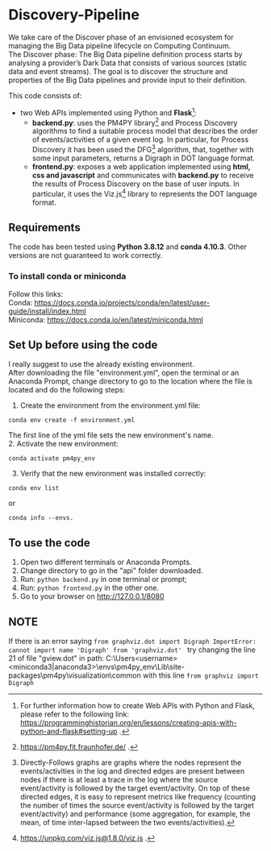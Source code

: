 # Discovery-Pipeline
We take care of the Discover phase of an envisioned ecosystem for managing the Big Data pipeline lifecycle on Computing Continuum. <br />
The Discover phase: The Big Data pipeline definition process starts by analysing a provider’s Dark Data that consists of various sources (static data and event streams). The goal is to discover the structure and properties of the Big Data pipelines and provide input to their definition.

This code consists of:
- two Web APIs implemented using Python and **Flask**[^1]:
  - **backend.py**: uses the PM4PY library[^2] and Process Discovery algorithms to find a suitable process model that describes the order of events/activities of a given event log. In particular, for Process Discovery it has been used the DFG[^3] algorithm, that, together with some input parameters, returns a Digraph in DOT language format.  
  - **frontend.py**: exposes a web application implemented using **html, css and javascript** and communicates with **backend.py** to receive the results of Process Discovery on the base of user inputs. In particular, it uses the Viz.js[^4] library to represents the DOT language format. 

[^1]: For further information how to create Web APIs with Python and Flask, please refer to the following link: https://programminghistorian.org/en/lessons/creating-apis-with-python-and-flask#setting-up .
[^2]: https://pm4py.fit.fraunhofer.de/ .
[^3]: Directly-Follows graphs are graphs where the nodes represent the events/activities in the log and directed edges are present between nodes if there is at least a trace in the log where the source event/activity is followed by the target event/activity. On top of these directed edges, it is easy to represent metrics like frequency (counting the number of times the source event/activity is followed by the target event/activity) and performance (some aggregation, for example, the mean, of time inter-lapsed between the two events/activities).
[^4]: https://unpkg.com/viz.js@1.8.0/viz.js .

## Requirements
The code has been tested using **Python 3.8.12** and **conda 4.10.3**. Other versions are not guaranteed to work correctly.

### To install conda or miniconda
Follow this links: 
<br />
Conda: https://docs.conda.io/projects/conda/en/latest/user-guide/install/index.html
<br />
Miniconda: https://docs.conda.io/en/latest/miniconda.html

## Set Up before using the code
I really suggest to use the already existing environment.
<br /> 
After downloading the file "environment.yml", open the terminal or an Anaconda Prompt, change directory to go to the location where the file is located and do the following steps:

1. Create the environment from the environment.yml file:

```
conda env create -f environment.yml
```
The first line of the yml file sets the new environment's name.
<br />
2. Activate the new environment: 
```
conda activate pm4py_env
```

3. Verify that the new environment was installed correctly:

```
conda env list
```
or 
```
conda info --envs.
```
## To use the code
1. Open two different terminals or Anaconda Prompts.
2. Change directory to go in the "api" folder downloaded.
3. Run: ```python backend.py``` in one terminal or prompt;
4. Run: ```python frontend.py``` in the other one.
5. Go to your browser on http://127.0.0.1/8080

## NOTE
If there is an error saying ```from graphviz.dot import Digraph
ImportError: cannot import name 'Digraph' from 'graphviz.dot' ``` try changing the line 21 of file "gview.dot" in path: C:\Users\<username>\<miniconda3|anaconda3>\envs\pm4py_env\Lib\site-packages\pm4py\visualization\common with this line ```from graphviz import Digraph```

